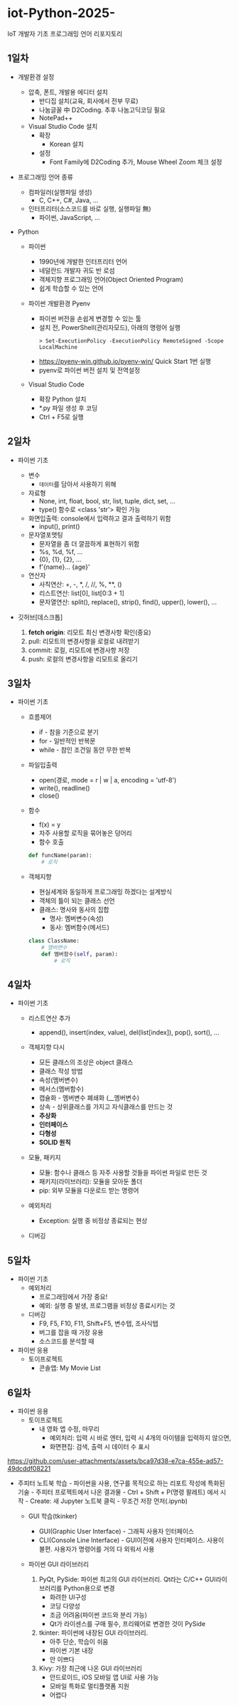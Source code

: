 # iot-Python-2025-
IoT 개발자 기초 프로그래밍 언어 리포지토리

## 1일차
- 개발환경 설정
    - 압축, 폰트, 개발용 에디터 설치
        - 반디집 설치(교육, 회사에서 전부 무료)
        - 나눔글꼴 中 D2Coding. 추후 나눔고딕코딩 필요
        - NotePad++ 
    - Visual Studio Code 설치
        - 확장
            - Korean 설치
        - 설정
            - Font Family에 D2Coding 추가, Mouse Wheel Zoom 체크 설정

- 프로그래밍 언어 종류
    - 컴파일러(실행파일 생성)
        - C, C++, C#, Java, ...
    - 인터프리터(소스코드를 바로 실행, 실행파일 無)
        - 파이썬, JavaScript, ...

- Python
    - 파이썬
        - 1990년에 개발한 인터프리터 언어
        - 네덜란드 개발자 귀도 반 로섬
        - 객체지향 프로그래밍 언어(Object Oriented Program)
        - 쉽게 학습할 수 있는 언어

    - 파이썬 개발환경 Pyenv
        - 파이썬 버전을 손쉽게 변경할 수 있는 툴
        - 설치 전, PowerShell(관리자모드), 아래의 명령어 실행
            ```shell
            > Set-ExecutionPolicy -ExecutionPolicy RemoteSigned -Scope LocalMachine
            ``` 
        - https://pyenv-win.github.io/pyenv-win/ Quick Start 1번 실행
        - pyenv로 파이썬 버전 설치 및 전역설정

    - Visual Studio Code 
        - 확장 Python 설치
        - *.py 파일 생성 후 코딩
        - Ctrl + F5로 실행

## 2일차
- 파이썬 기초
    - 변수
        - `데이터`를 담아서 사용하기 위해
    - 자료형
        - None, int, float, bool, str, list, tuple, dict, set, ...
        - type() 함수로 <class 'str'> 확인 가능
    - 화면입출력: console에서 입력하고 결과 출력하기 위함
        - input(), print()
    - 문자열포맷팅
        - 문자열을 좀 더 깔끔하게 표현하기 위함
        - %s, %d, %f, ...
        - {0}, {1}, {2}, ...
        - f'{name}... {age}'
    - 연산자
        - 사칙연산: +, -, *, /, //, %, **, ()
        - 리스트연산: list[0], list[0:3 + 1]
        - 문자열연산: split(), replace(), strip(), find(), upper(), lower(), ... 

- 깃허브[데스크톱]
    1. **fetch origin**: 리모트 최신 변경사항 확인(중요)
    2. pull: 리모트의 변경사항을 로컬로 내려받기
    3. commit: 로컬, 리모트에 변경사항 저장
    4. push: 로컬의 변경사항을 리모트로 올리기
    

    
## 3일차
- 파이썬 기초
    - 흐름제어
        - if - 참을 기준으로 분기
        - for - 일반적인 반복문
        - while - 참인 조건일 동안 무한 반복
    - 파일입출력
        - open(경로, mode = r | w | a, encoding = 'utf-8')
        - write(), readline()
        - close()
    - 함수
        - f(x) = y
        - 자주 사용할 로직을 묶어놓은 덩어리
        - 함수 호출
        ```python
        def funcName(param):
            # 로직
        ```
    - 객체지향
        - 현실세계와 동일하게 프로그래밍 하겠다는 설계방식
        - 객체의 틀이 되는 클래스 선언
        - 클래스: 명사와 동사의 집합
            - 명사: 멤버변수(속성)
            - 동사: 멤버함수(메서드)

        ```python
        class ClassName:
            # 멤버변수
            def 멤버함수(self, param):
                # 로직
        ```

## 4일차 
- 파이썬 기초
    - 리스트연산 추가
        - append(), insert(index, value), del(list[index]), pop(), sort(), ...
    - 객체지향 다시
        - 모든 클래스의 조상은 object 클래스
        - 클래스 작성 방법
        - 속성(멤버변수)
        - 메서스(멤버함수)
        - 캡슐화 - 멤버변수 폐쇄화 (__멤버변수)
        - 상속 - 상위클래스를 가지고 자식클래스를 만드는 것
        - **추상화**
        - **인터페이스**
        - **다형성**
        - **SOLID 원칙**

    - 모듈, 패키지
        - 모듈: 함수나 클래스 등 자주 사용할 것들을 파이썬 파일로 만든 것
        - 패키지(라이브러리): 모듈을 모아둔 폴더
        - pip: 외부 모듈을 다운로드 받는 명령어
    - 예외처리
        - Exception: 실행 중 비정상 종료되는 현상
    - 디버깅

## 5일차
- 파이썬 기초
    - 예외처리
        - 프로그래밍에서 가장 중요!
        - 예외: 실행 중 발생, 프로그램을 비정상 종료시키는 것
    - 디버깅
        - F9, F5, F10, F11, Shift+F5, 변수탭, 조사식탭
        - 버그를 잡을 때 가장 유용
        - 소스코드를 분석할 때
- 파이썬 응용
    - 토이프로젝트
        - 콘솔앱: My Movie List 

## 6일차
- 파이썬 응용
    - 토이프로젝트
        - 내 영화 앱 수정, 마무리
            - 예외처리: 입력 시 바로 엔터, 입력 시 4개의 아이템을 입력하지 않으면,
            - 화면편집: 검색, 출력 시 데이터 수 표시
            

https://github.com/user-attachments/assets/bca97d38-e7ca-455e-ad57-49dcddf08221
 
 - 주피터 노트북 학습
        - 파이썬을 사용, 연구를 목적으로 하는 리포트 작성에 특화된 기술
        - 주피터 프로젝트에서 나온 결과물
        - Ctrl + Shift + P(명령 팔레트) 에서 시작
            - Create: 새 Jupyter 노트북 클릭
            - 무조건 저장 먼저(.ipynb)

    - GUI 학습(tkinker)
        - GUI(Graphic User Interface) - 그래픽 사용자 인터페이스
        - CLI(Console Line Interface) - GUI이전에 사용자 인터페이스. 사용이 불편. 사용자가 명령어를 거의 다 외워서 사용
    
    - 파이썬 GUI 라이브러리
        1. PyQt, PySide: 파이썬 최고의 GUI 라이브러리. Qt라는 C/C++ GUI라이브러리를 Python용으로 변경
            - 화려한 UI구성
            - 코딩 다양성
            - 조금 어려움(파이썬 코드와 분리 가능)
            - Qt가 라이센스를 구매 필수, 프리웨어로 변경한 것이 PySide
        2. tkinter: 파이썬에 내장된 GUI 라이브러리.
            - 아주 단순, 학습이 쉬움
            - 파이썬 기본 내장
            - 안 이쁘다
        3. Kivy: 가장 최근에 나온 GUI 라이브러리
            - 안드로이드, iOS 모바일 앱 UI로 사용 가능
            - 모바일 특화로 멀티플랫폼 지원
            - 어렵다


   